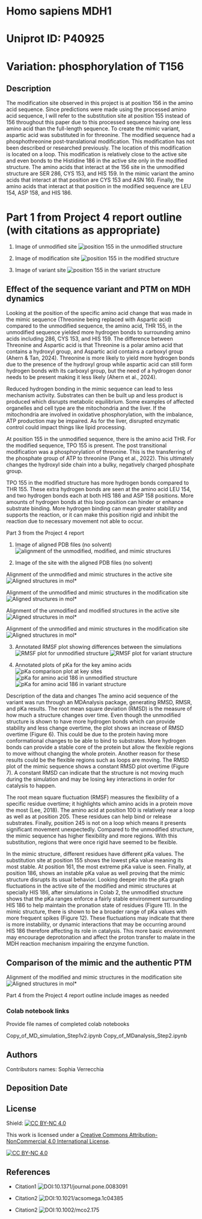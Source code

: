 # Homo sapiens MDH1

# Uniprot ID: P40925

# Variation: phosphorylation of T156

## Description

The modification site observed in this project is at position 156 in the amino acid sequence. Since predictions were made using the processed amino acid sequence, I will refer to the substitution site at position 155 instead of 156 throughout this paper due to this processed sequence having one less amino acid than the full-length sequence. To create the mimic variant, aspartic acid was substituted in for threonine. The modified sequence had a phosphothreonine post-translational modification. This modification has not been described or researched previously. The location of this modification is located on a loop. This modification is relatively close to the active site and even bonds to the Histidine 186 in the active site only in the modified structure. The amino acids that interact at the 156 site in the unmodified structure are SER 286, CYS 153, and HIS 159. In the mimic variant the amino acids that interact at that position are CYS 153 and ASN 160. Finally, the amino acids that interact at that position in the modified sequence are LEU 154, ASP 158, and HIS 186.

# Part 1 from Project 4 report outline (with citations as appropriate)

1.  Image of unmodified site ![position 155 in the unmodified structure](unmod_site/.png)

2.  Image of modification site ![position 155 in the modified structure](mod_site/.png)

3.  Image of variant site ![position 155 in the variant structure](mimic_site/.png)

## Effect of the sequence variant and PTM on MDH dynamics

Looking at the position of the specific amino acid change that was made in the mimic sequence (Threonine being replaced with Aspartic acid) compared to the unmodified sequence, the amino acid, THR 155, in the unmodified sequence yielded more hydrogen bonds to surrounding amino acids including 286, CYS 153, and HIS 159. The difference between Threonine and Aspartic acid is that Threonine is a polar amino acid that contains a hydroxyl group, and Aspartic acid contains a carboxyl group (Ahern & Tan, 2024). Threonine is more likely to yield more hydrogen bonds due to the presence of the hydroxyl group while aspartic acid can still form hydrogen bonds with its carboxyl group, but the need of a hydrogen donor needs to be present making it less likely (Ahern et al., 2024).

Reduced hydrogen bonding in the mimic sequence can lead to less mechanism activity. Substrates can then be built up and less product is produced which disrupts metabolic equilibrium. Some examples of affected organelles and cell type are the mitochondria and the liver. If the mitochondria are involved in oxidative phosphorylation, with the imbalance, ATP production may be impaired. As for the liver, disrupted enzymatic control could impact things like lipid processing.

At position 155 in the unmodified sequence, there is the amino acid THR. For the modified sequence, TPO 155 is present. The post transitional modification was a phosphorylation of threonine. This is the transferring of the phosphate group of ATP to threonine (Pang et al., 2022). This ultimately changes the hydroxyl side chain into a bulky, negatively charged phosphate group.

TPO 155 in the modified structure has more hydrogen bonds compared to THR 155. These extra hydrogen bonds are seen at the amino acid LEU 154, and two hydrogen bonds each at both HIS 186 and ASP 158 positions. More amounts of hydrogen bonds at this loop position can hinder or enhance substrate binding. More hydrogen binding can mean greater stability and supports the reaction, or it can make this position rigid and inhibit the reaction due to necessary movement not able to occur.

Part 3 from the Project 4 report

1.  Image of aligned PDB files (no solvent) ![alignment of the unmodified, modified, and mimic structures](align/.png)

2.  Image of the site with the aligned PDB files (no solvent)

Alignment of the unmodified and mimic structures in the active site ![Aligned structures in mol\*](images/activesite_um&mimic.png)

Alignment of the unmodified and mimic structures in the modification site ![Aligned structures in mol\*](images/modsite_um&mimic.png)

Alignment of the unmodified and modified structures in the active site ![Aligned structures in mol\*](images/activesite_um&mod.png)

Alignment of the unmodified and mimic structures in the modification site ![Aligned structures in mol\*](images/modsite_um&mimic.png)

3.  Annotated RMSF plot showing differences between the simulations ![RMSF plot for unmodified structure](images/RMSF-Unmod.png) ![RMSF plot for variant structure](images/RMSF-Mimic.png)

4.  Annotated plots of pKa for the key amino acids ![pKa comparison plot at key sites](images/pKa-Boxplot.png) ![pKa for amino acid 186 in unmodified structure](images/pKa186-unmod.png) ![pKa for amino acid 186 in variant structure](images/pka186-mimic.png)

Description of the data and changes The amino acid sequence of the variant was run through an MDAnalysis package, generating RMSD, RMSR, and pKa results. The root mean square deviation (RMSD) is the measure of how much a structure changes over time. Even though the unmodified structure is shown to have more hydrogen bonds which can provide stability and less change overtime, the plot shows an increase of RMSD overtime (Figure 6). This could be due to the protein having more conformational changes to be able to bind to substrates. More hydrogen bonds can provide a stable core of the protein but allow the flexible regions to move without changing the whole protein. Another reason for these results could be the flexible regions such as loops are moving. The RMSD plot of the mimic sequence shows a constant RMSD plot overtime (Figure 7). A constant RMSD can indicate that the structure is not moving much during the simulation and may be losing key interactions in order for catalysis to happen.

The root mean square fluctuation (RMSF) measures the flexibility of a specific residue overtime; it highlights which amino acids in a protein move the most (Lee, 2018). The amino acid at position 100 is relatively near a loop as well as at position 205. These residues can help bind or release substrates. Finally, position 245 is not on a loop which means it presents significant movement unexpectedly. Compared to the unmodified structure, the mimic sequence has higher flexibility and more regions. With this substitution, regions that were once rigid have seemed to be flexible.

In the mimic structure, different residues have different pKa values. The substitution site at position 155 shows the lowest pKa value meaning its most stable. At position 161, the most extreme pKa value is seen. Finally, at position 186, shows an instable pKa value as well proving that the mimic structure disrupts its usual behavior. Looking deeper into the pKa graph fluctuations in the active site of the modified and mimic structures at specially HIS 186, after simulations in Colab 2, the unmodified structure shows that the pKa ranges enforce a fairly stable environment surrounding HIS 186 to help maintain the pronation state of residues (Figure 11). In the mimic structure, there is shown to be a broader range of pKa values with more frequent spikes (Figure 12). These fluctuations may indicate that there is more instability, or dynamic interactions that may be occurring around HIS 186 therefore affecting its role in catalysis. This more basic environment may encourage deprotonation and affect the proton transfer to malate in the MDH reaction mechanism impairing the enzyme function.

## Comparison of the mimic and the authentic PTM

Alignment of the modified and mimic structures in the modification site ![Aligned structures in mol\*](images/modsite_mod&mimic.png)

Part 4 from the Project 4 report outline include images as needed

### Colab notebook links

Provide file names of completed colab notebooks

Copy_of_MD_simulation_Step1v2.ipynb Copy_of_MDanalysis_Step2.ipynb

## Authors

Contributors names: Sophia Verrecchia

## Deposition Date

## License

Shield: [![CC BY-NC 4.0](https://img.shields.io/badge/License-CC%20BY--NC%204.0-lightgrey.svg)](https://creativecommons.org/licenses/by-nc/4.0/)

This work is licensed under a [Creative Commons Attribution-NonCommercial 4.0 International License](https://creativecommons.org/licenses/by-nc/4.0/).

[![CC BY-NC 4.0](https://licensebuttons.net/l/by-nc/4.0/88x31.png)](https://creativecommons.org/licenses/by-nc/4.0/)

## References

-   Citation1 ![DOI:10.1371/journal.pone.0083091](DOI%20link:https://doi.org/10.1371/journal.pone.0083091)

-   Citation2 ![DOI:10.1021/acsomega.1c04385](DOI%20link:https://doi.org/10.1021/acsomega.1c04385)

-   Citation2 ![DOI:10.1002/mco2.175](DOI%20link:https://doi.org/10.1002/mco2.175)

